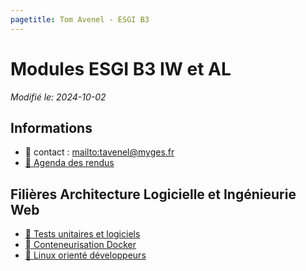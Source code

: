 ```yaml
---
pagetitle: Tom Avenel - ESGI B3
---
```


# Modules ESGI B3 IW et AL

_Modifié le: 2024-10-02_

## Informations

- 📧 contact : <mailto:tavenel@myges.fr>
- [📅 Agenda des rendus](https://acloud5.zaclys.com/index.php/apps/calendar/p/ZHd7sgWTNbAnpa5A)

## Filières Architecture Logicielle et Ingénieurie Web

- [🧪 Tests unitaires et logiciels](/promotions/esgi/esgi-b3-tests-unitaires-logiciels.html)
- [  Conteneurisation Docker](/promotions/esgi/esgi-b3-al-docker.html)
- [🐧 Linux orienté développeurs](/promotions/esgi/esgi-b3-al-linux.html)

